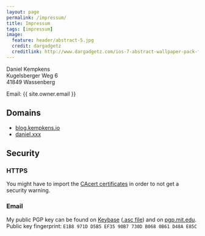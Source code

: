 ```yaml
---
layout: page
permalink: /impressum/
title: Impressum
tags: [impressum]
image:
  feature: header/abstract-5.jpg
  credit: dargadgetz
  creditlink: http://www.dargadgetz.com/ios-7-abstract-wallpaper-pack-for-iphone-5-and-ipod-touch-retina/
---
```


Daniel Kempkens  
Kugelsberger Weg 6  
41849 Wassenberg

Email: {{ site.owner.email }}

## Domains

* [blog.kempkens.io](http://blog.kempkens.io)
* [daniel.xxx](http://daniel.xxx)

## Security

### HTTPS

You might have to import the [CAcert certificates](http://www.cacert.org/index.php?id=3) in order to not get a security warning.

### Email

My public PGP key can be found on [Keybase](https://keybase.io/nifoc) ([.asc file](https://keybase.io/nifoc/key.asc)) and on [pgp.mit.edu](http://pgp.mit.edu/pks/lookup?op=vindex&search=0xB0680B61D48AE85C).  
Public key fingerprint: `E1B8 971D D5B5 EF35 90B7 730D B068 0B61 D48A E85C`
